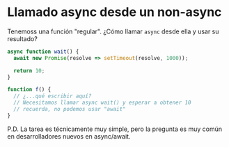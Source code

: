 
# Llamado async desde un non-async

Tenemoss una función "regular". ¿Cómo llamar `async` desde ella y usar su resultado?

```js
async function wait() {
  await new Promise(resolve => setTimeout(resolve, 1000));

  return 10;
}

function f() {
  // ¿...qué escribir aquí?
  // Necesitamos llamar async wait() y esperar a obtener 10
  // recuerda, no podemos usar "await"
}
```

P.D. La tarea es técnicamente muy simple, pero la pregunta es muy común en desarrolladores nuevos en async/await.
